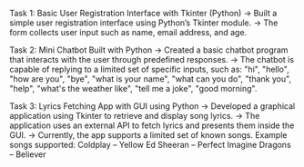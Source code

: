 Task 1: Basic User Registration Interface with Tkinter (Python)
→ Built a simple user registration interface using Python’s Tkinter module.
→ The form collects user input such as name, email address, and age.

Task 2: Mini Chatbot Built with Python
→ Created a basic chatbot program that interacts with the user through predefined responses.
→ The chatbot is capable of replying to a limited set of specific inputs, such as:
"hi", "hello", "how are you", "bye", "what is your name", "what can you do",
"thank you", "help", "what's the weather like", "tell me a joke", "good morning".

Task 3: Lyrics Fetching App with GUI using Python
→ Developed a graphical application using Tkinter to retrieve and display song lyrics.
→ The application uses an external API to fetch lyrics and presents them inside the GUI.
→ Currently, the app supports a limited set of known songs.
Example songs supported:
Coldplay – Yellow
Ed Sheeran – Perfect
Imagine Dragons – Believer
